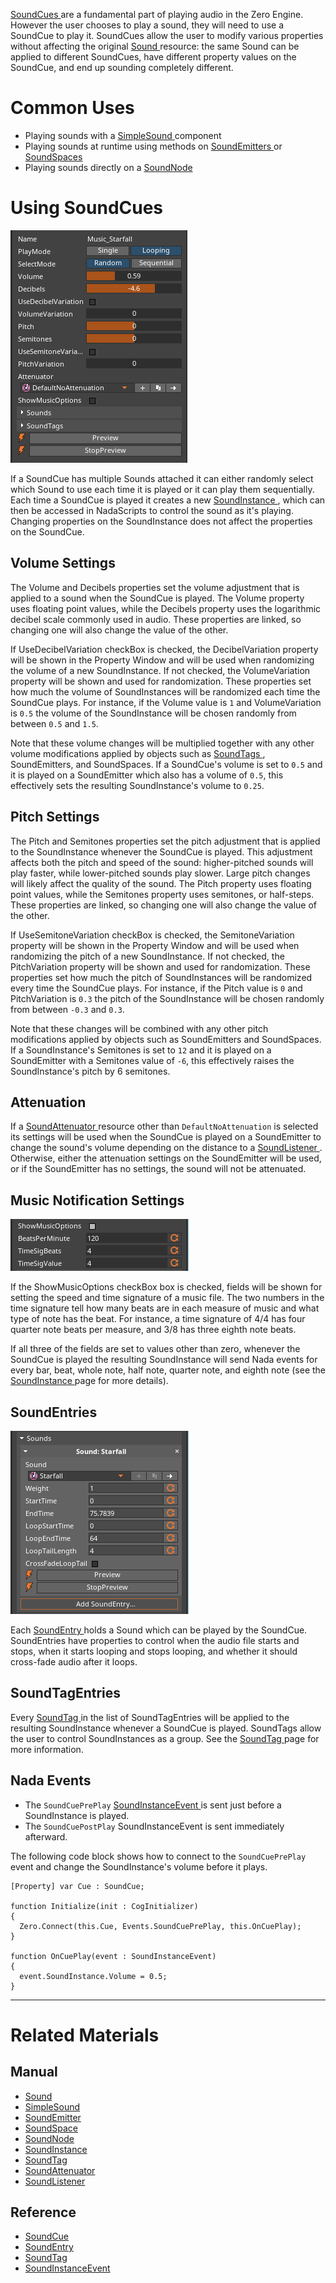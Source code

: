 [ SoundCues ](https://github.com/ZilchEngine/ZilchDocs/blob/master/code_reference/class_reference/soundcue.markdown) are a fundamental part of playing audio in the Zero Engine. However the user chooses to play a sound, they will need to use a SoundCue to play it. SoundCues allow the user to modify various properties without affecting the original [Sound ](https://github.com/ZilchEngine/ZilchDocs/blob/master/zero_editor_documentation/zeromanual/audio/sound.markdown) resource: the same Sound can be applied to different SoundCues, have different property values on the SoundCue, and end up sounding completely different. 

 # Common Uses

- Playing sounds with a [SimpleSound ](https://github.com/ZilchEngine/ZilchDocs/blob/master/zero_editor_documentation/zeromanual/audio/simplesound.markdown) component
- Playing sounds at runtime using methods on [SoundEmitters ](https://github.com/ZilchEngine/ZilchDocs/blob/master/zero_editor_documentation/zeromanual/audio/soundemitter.markdown) or [SoundSpaces ](https://github.com/ZilchEngine/ZilchDocs/blob/master/zero_editor_documentation/zeromanual/audio/soundspace.markdown)
- Playing sounds directly on a [SoundNode ](https://github.com/ZilchEngine/ZilchDocs/blob/master/zero_editor_documentation/zeromanual/audio/soundnode.markdown)

 # Using SoundCues



![SoundCue1](https://raw.githubusercontent.com/ZilchEngine/ZilchFiles/master/doc_files/47918.png)

If a SoundCue has multiple Sounds attached it can either randomly select which Sound to use each time it is played or it can play them sequentially. Each time a SoundCue is played it creates a new [SoundInstance ](https://github.com/ZilchEngine/ZilchDocs/blob/master/zero_editor_documentation/zeromanual/audio/soundinstance.markdown), which can then be accessed in NadaScripts to control the sound as it's playing. Changing properties on the SoundInstance does not affect the properties on the SoundCue.

 ## Volume Settings

The Volume  and  Decibels  properties set the volume adjustment that is applied to a sound when the SoundCue is played. The Volume  property uses floating point values, while the Decibels  property uses the logarithmic decibel scale commonly used in audio. These properties are linked, so changing one will also change the value of the other.

If UseDecibelVariation checkBox is checked, the DecibelVariation  property will be shown in the Property Window and will be used when randomizing the volume of a new SoundInstance. If not checked, the VolumeVariation  property will be shown and used for randomization. These properties set how much the volume of SoundInstances will be randomized each time the SoundCue plays. For instance, if the Volume  value is `1` and VolumeVariation  is `0.5` the volume of the SoundInstance will be chosen randomly from between `0.5` and `1.5`. 

Note that these volume changes will be multiplied together with any other volume modifications applied by objects such as [SoundTags ](https://github.com/ZilchEngine/ZilchDocs/blob/master/zero_editor_documentation/zeromanual/audio/soundtag.markdown), SoundEmitters, and SoundSpaces. If a SoundCue's volume is set to `0.5` and it is played on a SoundEmitter which also has a volume of `0.5`, this effectively sets the resulting SoundInstance's volume to `0.25`.

 ## Pitch Settings

The  Pitch  and  Semitones  properties set the pitch adjustment that is applied to the SoundInstance whenever the SoundCue is played. This adjustment affects both the pitch and speed of the sound: higher-pitched sounds will play faster, while lower-pitched sounds play slower. Large pitch changes will likely affect the quality of the sound. The  Pitch  property uses floating point values, while the Semitones  property uses semitones, or half-steps. These properties are linked, so changing one will also change the value of the other.

If UseSemitoneVariation checkBox is checked, the  SemitoneVariation  property will be shown in the Property Window and will be used when randomizing the pitch of a new SoundInstance. If not checked, the  PitchVariation  property will be shown and used for randomization. These properties set how much the pitch of SoundInstances will be randomized every time the SoundCue plays. For instance, if the  Pitch  value is `0` and  PitchVariation  is `0.3` the pitch of the SoundInstance will be chosen randomly from between `-0.3` and `0.3`.

Note that these changes will be combined with any other pitch modifications applied by objects such as SoundEmitters and SoundSpaces. If a SoundInstance's  Semitones  is set to `12` and it is played on a SoundEmitter with a  Semitones  value of `-6`, this effectively raises the SoundInstance's pitch by 6 semitones.

 ## Attenuation

If a [SoundAttenuator ](https://github.com/ZilchEngine/ZilchDocs/blob/master/zero_editor_documentation/zeromanual/audio/soundattenuator.markdown) resource other than `DefaultNoAttenuation` is selected its settings will be used when the SoundCue is played on a SoundEmitter to change the sound's volume depending on the distance to a [SoundListener ](https://github.com/ZilchEngine/ZilchDocs/blob/master/zero_editor_documentation/zeromanual/audio/soundlistener.markdown). Otherwise, either the attenuation settings on the SoundEmitter will be used, or if the SoundEmitter has no settings, the sound will not be attenuated.

 ## Music Notification Settings 



![SoundCue2](https://raw.githubusercontent.com/ZilchEngine/ZilchFiles/master/doc_files/47920.png) 

If the ShowMusicOptions checkBox box is checked, fields will be shown for setting the speed and time signature of a music file. The two numbers in the time signature tell how many beats are in each measure of music and what type of note has the beat. For instance, a time signature of 4/4 has four quarter note beats per measure, and 3/8 has three eighth note beats. 

If all three of the fields are set to values other than zero, whenever the SoundCue is played the resulting SoundInstance will send Nada events for every bar, beat, whole note, half note, quarter note, and eighth note (see the [SoundInstance ](https://github.com/ZilchEngine/ZilchDocs/blob/master/zero_editor_documentation/zeromanual/audio/soundinstance.markdown) page for more details). 

 ## SoundEntries 



![SoundEntry](https://raw.githubusercontent.com/ZilchEngine/ZilchFiles/master/doc_files/47922.png)

Each [ SoundEntry ](https://github.com/ZilchEngine/ZilchDocs/blob/master/code_reference/class_reference/soundentry.markdown) holds a Sound which can be played by the SoundCue. SoundEntries have properties to control when the audio file starts and stops, when it starts looping and stops looping, and whether it should cross-fade audio after it loops.

 ## SoundTagEntries

Every [ SoundTag ](https://github.com/ZilchEngine/ZilchDocs/blob/master/zero_editor_documentation/zeromanual/audio/soundtag.markdown) in the list of SoundTagEntries will be applied to the resulting SoundInstance whenever a SoundCue is played. SoundTags allow the user to control SoundInstances as a group. See the [SoundTag ](https://github.com/ZilchEngine/ZilchDocs/blob/master/zero_editor_documentation/zeromanual/audio/soundtag.markdown) page for more information.

 ##  Nada Events

- The `SoundCuePrePlay` [ SoundInstanceEvent  ](https://github.com/ZilchEngine/ZilchDocs/blob/master/code_reference/class_reference/soundinstanceevent.markdown) is sent just before a SoundInstance is played. 
- The `SoundCuePostPlay` SoundInstanceEvent is sent immediately afterward. 

The following code block shows how to connect to the `SoundCuePrePlay` event and change the SoundInstance's volume before it plays.

```lang=csharp
[Property] var Cue : SoundCue;

function Initialize(init : CogInitializer)
{
  Zero.Connect(this.Cue, Events.SoundCuePrePlay, this.OnCuePlay);
}

function OnCuePlay(event : SoundInstanceEvent)
{
  event.SoundInstance.Volume = 0.5;
}
```

---
 # Related Materials

 ## Manual

- [Sound ](https://github.com/ZilchEngine/ZilchDocs/blob/master/zero_editor_documentation/zeromanual/audio/sound.markdown)
- [SimpleSound ](https://github.com/ZilchEngine/ZilchDocs/blob/master/zero_editor_documentation/zeromanual/audio/simplesound.markdown)
- [SoundEmitter ](https://github.com/ZilchEngine/ZilchDocs/blob/master/zero_editor_documentation/zeromanual/audio/soundemitter.markdown)
- [SoundSpace ](https://github.com/ZilchEngine/ZilchDocs/blob/master/zero_editor_documentation/zeromanual/audio/soundspace.markdown)
- [SoundNode ](https://github.com/ZilchEngine/ZilchDocs/blob/master/zero_editor_documentation/zeromanual/audio/soundnode.markdown)
- [SoundInstance ](https://github.com/ZilchEngine/ZilchDocs/blob/master/zero_editor_documentation/zeromanual/audio/soundinstance.markdown)
- [SoundTag ](https://github.com/ZilchEngine/ZilchDocs/blob/master/zero_editor_documentation/zeromanual/audio/soundtag.markdown)
- [SoundAttenuator ](https://github.com/ZilchEngine/ZilchDocs/blob/master/zero_editor_documentation/zeromanual/audio/soundattenuator.markdown)
- [SoundListener ](https://github.com/ZilchEngine/ZilchDocs/blob/master/zero_editor_documentation/zeromanual/audio/soundlistener.markdown)

 ## Reference

- [ SoundCue ](https://github.com/ZilchEngine/ZilchDocs/blob/master/code_reference/class_reference/soundcue.markdown)
- [ SoundEntry ](https://github.com/ZilchEngine/ZilchDocs/blob/master/code_reference/class_reference/soundentry.markdown)
- [ SoundTag ](https://github.com/ZilchEngine/ZilchDocs/blob/master/code_reference/class_reference/soundtag.markdown)
- [ SoundInstanceEvent ](https://github.com/ZilchEngine/ZilchDocs/blob/master/code_reference/class_reference/soundinstanceevent.markdown) 

 